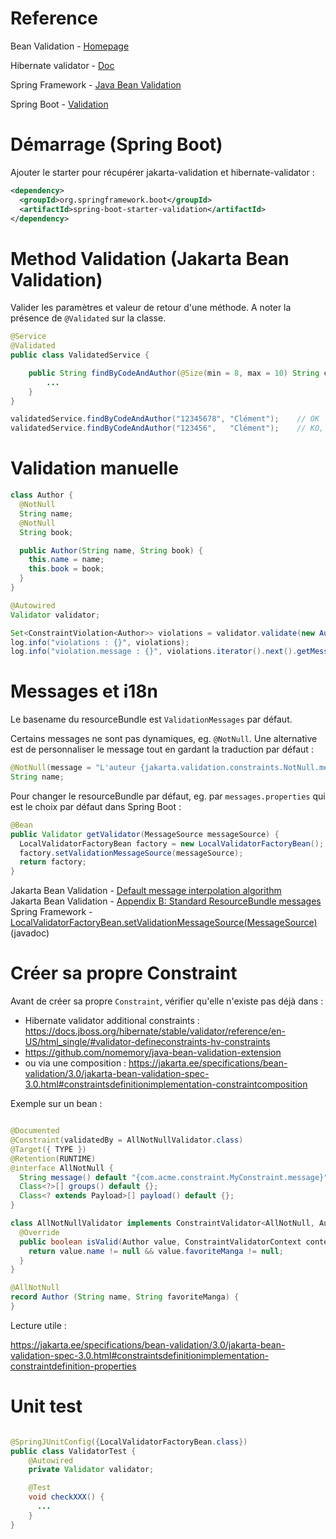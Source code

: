 # Reference

Bean Validation - [Homepage](https://beanvalidation.org/)

Hibernate validator - [Doc](https://docs.jboss.org/hibernate/stable/validator/reference/en-US/html_single)

Spring Framework - [Java Bean Validation](https://docs.spring.io/spring-framework/reference/core/validation/beanvalidation.html)

Spring Boot - [Validation](https://docs.spring.io/spring-boot/reference/io/validation.html)

# Démarrage (Spring Boot)

Ajouter le starter pour récupérer jakarta-validation et hibernate-validator :
```xml
<dependency>
  <groupId>org.springframework.boot</groupId>
  <artifactId>spring-boot-starter-validation</artifactId>
</dependency>
```

# Method Validation (Jakarta Bean Validation)

Valider les paramètres et valeur de retour d'une méthode. A noter la présence de `@Validated` sur la classe.

```java
@Service
@Validated
public class ValidatedService {

    public String findByCodeAndAuthor(@Size(min = 8, max = 10) String code, String author) {
        ...
    }
}

validatedService.findByCodeAndAuthor("12345678", "Clément");    // OK
validatedService.findByCodeAndAuthor("123456",   "Clément");    // KO, jakarta.validation.ConstraintViolationException: findByCodeAndAuthor.code: la taille doit être comprise entre 8 et 10
```

# Validation manuelle

```java
class Author {
  @NotNull
  String name;
  @NotNull
  String book;

  public Author(String name, String book) {
    this.name = name;
    this.book = book;
  }
}

@Autowired
Validator validator;

Set<ConstraintViolation<Author>> violations = validator.validate(new Author(null, "XYZ"));
log.info("violations : {}", violations);                                        // violations : [ConstraintViolationImpl{interpolatedMessage='ne doit pas être nul', propertyPath=name, rootBeanClass=class com.example.spring.batch.SpringBatchApplication$Author, messageTemplate='{jakarta.validation.constraints.NotNull.message}'}]
log.info("violation.message : {}", violations.iterator().next().getMessage());  // violation.message : ne doit pas être nul
```

# Messages et i18n

Le basename du resourceBundle est `ValidationMessages` par défaut.

Certains messages ne sont pas dynamiques, eg. `@NotNull`. Une alternative est de personnaliser le message tout en gardant la traduction par défaut :

```java
@NotNull(message = "L'auteur {jakarta.validation.constraints.NotNull.message}")
String name;
```

Pour changer le resourceBundle par défaut, eg. par `messages.properties` qui est le choix par défaut dans Spring Boot : 

```java
@Bean
public Validator getValidator(MessageSource messageSource) {
  LocalValidatorFactoryBean factory = new LocalValidatorFactoryBean();
  factory.setValidationMessageSource(messageSource);
  return factory;
}
```

Jakarta Bean Validation - [Default message interpolation algorithm](https://jakarta.ee/specifications/bean-validation/3.0/jakarta-bean-validation-spec-3.0.html#validationapi-message-defaultmessageinterpolation-resolutionalgorithm) \
Jakarta Bean Validation - [Appendix B: Standard ResourceBundle messages](https://jakarta.ee/specifications/bean-validation/3.0/jakarta-bean-validation-spec-3.0.html#standard-resolver-messages) \
Spring Framework - [LocalValidatorFactoryBean.setValidationMessageSource(MessageSource)](https://docs.spring.io/spring-framework/docs/current/javadoc-api/org/springframework/validation/beanvalidation/LocalValidatorFactoryBean.html#setValidationMessageSource(org.springframework.context.MessageSource)) (javadoc)

# Créer sa propre Constraint

Avant de créer sa propre `Constraint`, vérifier qu'elle n'existe pas déjà dans :

- Hibernate validator additional constraints : https://docs.jboss.org/hibernate/stable/validator/reference/en-US/html_single/#validator-defineconstraints-hv-constraints
- https://github.com/nomemory/java-bean-validation-extension
- ou via une composition : https://jakarta.ee/specifications/bean-validation/3.0/jakarta-bean-validation-spec-3.0.html#constraintsdefinitionimplementation-constraintcomposition

Exemple sur un bean :

```java

@Documented
@Constraint(validatedBy = AllNotNullValidator.class)
@Target({ TYPE })
@Retention(RUNTIME)
@interface AllNotNull {
  String message() default "{com.acme.constraint.MyConstraint.message}";
  Class<?>[] groups() default {};
  Class<? extends Payload>[] payload() default {};
}

class AllNotNullValidator implements ConstraintValidator<AllNotNull, Author> {
  @Override
  public boolean isValid(Author value, ConstraintValidatorContext context) {
    return value.name != null && value.favoriteManga != null;
  }
}

@AllNotNull
record Author (String name, String favoriteManga) {
}
```

Lecture utile : 

https://jakarta.ee/specifications/bean-validation/3.0/jakarta-bean-validation-spec-3.0.html#constraintsdefinitionimplementation-constraintdefinition-properties

# Unit test

```java

@SpringJUnitConfig({LocalValidatorFactoryBean.class})
public class ValidatorTest {
    @Autowired
    private Validator validator;

    @Test
    void checkXXX() {
      ...
    }
}

```
